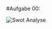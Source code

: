 #Aufgabe 00:

![Swot Analyse](https://user-images.githubusercontent.com/80956496/112342882-eb0d6600-8cc2-11eb-8628-1b1e6f34c41e.jpg)

